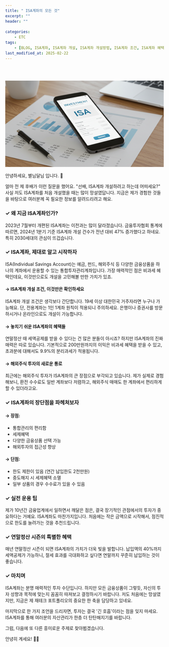 ```yaml
---
title: " ISA계좌의 모든 것"
excerpt: ""
header: ""

categories:
    - ETC
tags:
    - [BLOG, ISA계좌, ISA계좌 개설, ISA계좌 개설방법, ISA계좌 조건, ISA계좌 혜택, ISA계좌 연말정산, ISA계좌 해외주식, ISA계좌 장점, ISA계좌 단점, ISA계좌 한도, ]
last_modified_at: 2025-02-22
---
```

<br><br>

![0](/upload/2025-02-22-ISA계좌의_모든_것.md/0.png)


안녕하세요, 별님달님 입니다. 🤗



얼마 전 제 후배가 이런 질문을 했어요. "선배, ISA계좌 개설하려고 하는데 어떠세요?" 사실 저도 ISA계좌를 처음 개설했을 때는 많이 망설였답니다. 지금은 제가 경험한 것들을 바탕으로 여러분께 꼭 필요한 정보를 알려드리려고 해요.



### ✓ 왜 지금 ISA계좌인가?


2023년 7월부터 개편된 ISA계좌는 이전과는 많이 달라졌습니다. 금융투자협회 통계에 따르면, 2024년 1분기 기준 ISA계좌 개설 건수가 전년 대비 47% 증가했다고 하네요. 특히 2030세대의 관심이 뜨겁습니다.



### ✓ ISA계좌, 제대로 알고 시작하자


ISA(Individual Savings Account)는 예금, 펀드, 해외주식 등 다양한 금융상품을 하나의 계좌에서 운용할 수 있는 통합투자관리계좌입니다. 가장 매력적인 점은 비과세 혜택인데요, 이것만으로도 개설을 고민해볼 만한 가치가 있죠.



#### → ISA계좌 개설 조건, 이것만은 확인하세요


ISA계좌 개설 조건은 생각보다 간단합니다. 19세 이상 대한민국 거주자라면 누구나 가능해요. 단, 전용계좌는 1인 1계좌 원칙이 적용되니 주의하세요. 은행이나 증권사를 방문하시거나 온라인으로도 개설이 가능합니다.



#### → 놓치기 쉬운 ISA계좌의 혜택들


연말정산 때 세액공제를 받을 수 있다는 건 많은 분들이 아시죠? 하지만 ISA계좌의 진짜 매력은 따로 있습니다. 기본적으로 200만원까지의 이익은 비과세 혜택을 받을 수 있고, 초과분에 대해서도 9.9%의 분리과세가 적용됩니다.



#### → 해외주식 투자의 새로운 통로


최근에는 해외주식 투자가 ISA계좌의 큰 장점으로 부각되고 있습니다. 제가 실제로 경험해보니, 환전 수수료도 일반 계좌보다 저렴하고, 해외주식 매매도 한 계좌에서 편리하게 할 수 있더라고요.



### ✓ ISA계좌의 장단점을 파헤쳐보자



#### → 장점:

- 통합관리의 편리함
- 세제혜택
- 다양한 금융상품 선택 가능
- 해외투자의 접근성 향상


#### → 단점:

- 한도 제한이 있음 (연간 납입한도 2천만원)
- 중도해지 시 세제혜택 소멸
- 일부 상품의 경우 수수료가 있을 수 있음


### ✓ 실전 운용 팁


제가 10년간 금융업계에서 일하면서 깨달은 점은, 결국 장기적인 관점에서의 투자가 중요하다는 거예요. ISA계좌도 마찬가지입니다. 처음에는 작은 금액으로 시작해서, 점진적으로 한도를 늘려가는 것을 추천드립니다.



### ✓ 연말정산 시즌의 특별한 혜택


매년 연말정산 시즌이 되면 ISA계좌의 가치가 더욱 빛을 발합니다. 납입액의 40%까지 세액공제가 가능하니, 절세 효과를 극대화하고 싶다면 연말까지 꾸준히 납입하는 것이 좋습니다.



### ✓ 마치며


ISA계좌는 분명 매력적인 투자 수단입니다. 하지만 모든 금융상품이 그렇듯, 자신의 투자 성향과 목적에 맞는지 꼼꼼히 따져보고 결정하시기 바랍니다. 저도 처음에는 망설였지만, 지금은 제 재테크 포트폴리오의 중요한 한 축을 담당하고 있네요.


마지막으로 한 가지 조언을 드리자면, 투자는 결국 '긴 호흡'이라는 점을 잊지 마세요. ISA계좌를 통해 여러분의 자산관리가 한층 더 탄탄해지기를 바랍니다.


그럼, 다음에 또 다른 흥미로운 주제로 찾아뵙겠습니다.


안녕히 계세요! 👋🏻

